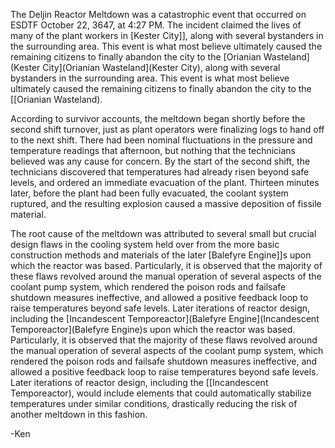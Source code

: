 The Deljin Reactor Meltdown was a catastrophic event that occurred on ESDTF October 22, 3647, at 4:27 PM. The incident claimed the lives of many of the plant workers in [Kester City]], along with several bystanders in the surrounding area. This event is what most believe ultimately caused the remaining citizens to finally abandon the city to the [Orianian Wasteland](Kester City](Orianian Wasteland](Kester City), along with several bystanders in the surrounding area. This event is what most believe ultimately caused the remaining citizens to finally abandon the city to the [[Orianian Wasteland). 

According to survivor accounts, the meltdown began shortly before the second shift turnover, just as plant operators were finalizing logs to hand off to the next shift. There had been nominal fluctuations in the pressure and temperature readings that afternoon, but nothing that the technicians believed was any cause for concern. By the start of the second shift, the technicians discovered that temperatures had already risen beyond safe levels, and ordered an immediate evacuation of the plant. Thirteen minutes later, before the plant had been fully evacuated, the coolant system ruptured, and the resulting explosion caused a massive deposition of fissile material.

The root cause of the meltdown was attributed to several small but crucial design flaws in the cooling system held over from the more basic construction methods and materials of the later [Balefyre Engine]]s upon which the reactor was based. Particularly, it is observed that the majority of these flaws revolved around the manual operation of several aspects of the coolant pump system, which rendered the poison rods and failsafe shutdown measures ineffective, and allowed a positive feedback loop to raise temperatures beyond safe levels. Later iterations of reactor design, including the [Incandescent Temporeactor](Balefyre Engine](Incandescent Temporeactor](Balefyre Engine)s upon which the reactor was based. Particularly, it is observed that the majority of these flaws revolved around the manual operation of several aspects of the coolant pump system, which rendered the poison rods and failsafe shutdown measures ineffective, and allowed a positive feedback loop to raise temperatures beyond safe levels. Later iterations of reactor design, including the [[Incandescent Temporeactor), would include elements that could automatically stabilize temperatures under similar conditions, drastically reducing the risk of another meltdown in this fashion.

-Ken

